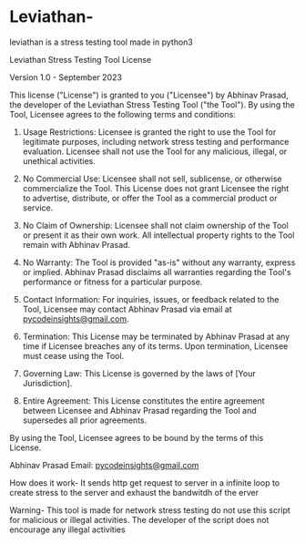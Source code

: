 # Leviathan-
leviathan is a stress testing tool made in python3 

Leviathan Stress Testing Tool License

Version 1.0 - September 2023

This license ("License") is granted to you ("Licensee") by Abhinav Prasad, the developer of the Leviathan Stress Testing Tool ("the Tool"). By using the Tool, Licensee agrees to the following terms and conditions:

1. Usage Restrictions:
   Licensee is granted the right to use the Tool for legitimate purposes, including network stress testing and performance evaluation. Licensee shall not use the Tool for any malicious, illegal, or unethical activities.

2. No Commercial Use:
   Licensee shall not sell, sublicense, or otherwise commercialize the Tool. This License does not grant Licensee the right to advertise, distribute, or offer the Tool as a commercial product or service.

3. No Claim of Ownership:
   Licensee shall not claim ownership of the Tool or present it as their own work. All intellectual property rights to the Tool remain with Abhinav Prasad.

4. No Warranty:
   The Tool is provided "as-is" without any warranty, express or implied. Abhinav Prasad disclaims all warranties regarding the Tool's performance or fitness for a particular purpose.

5. Contact Information:
   For inquiries, issues, or feedback related to the Tool, Licensee may contact Abhinav Prasad via email at pycodeinsights@gmail.com.

6. Termination:
   This License may be terminated by Abhinav Prasad at any time if Licensee breaches any of its terms. Upon termination, Licensee must cease using the Tool.

7. Governing Law:
   This License is governed by the laws of [Your Jurisdiction].

8. Entire Agreement:
   This License constitutes the entire agreement between Licensee and Abhinav Prasad regarding the Tool and supersedes all prior agreements.

By using the Tool, Licensee agrees to be bound by the terms of this License.

Abhinav Prasad
Email: pycodeinsights@gmail.com

  
How does it work-
It sends http get request to server
in a infinite loop to create stress to the server and exhaust the bandwitdh of the erver


Warning-
This tool is made for network stress testing
do not use this script for malicious or illegal activities.
The developer of the script does not encourage any illegal activities
